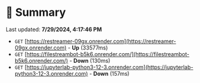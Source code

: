 # 📖 Summary
Last updated: **7/29/2024, 4:17:46 PM**

- `GET` [https://restreamer-09gx.onrender.com](https://restreamer-09gx.onrender.com) - **Up** (33577ms)
- `GET` [https://filestreambot-b5k6.onrender.com/](https://filestreambot-b5k6.onrender.com/) - **Down** (130ms)
- `GET` [https://jupyterlab-python3-12-3.onrender.com](https://jupyterlab-python3-12-3.onrender.com) - **Down** (157ms)
